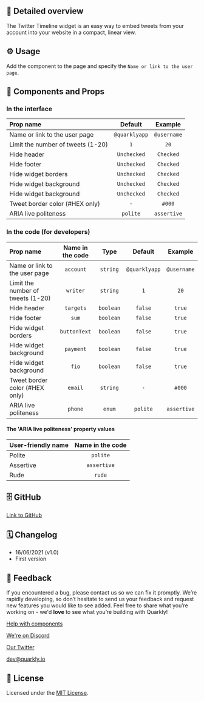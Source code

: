 ## 📖 Detailed overview

The Twitter Timeline widget is an easy way to embed tweets from your account into your website in a compact, linear view.

## ⚙️ Usage

Add the component to the page and specify the `Name or link to the user page`.

## 🧩 Components and Props

### In the interface

| Prop name                         |    Default    |   Example   |
| :-------------------------------- | :-----------: | :---------: |
| Name or link to the user page     | `@quarklyapp` | `@username` |
| Limit the number of tweets (1-20) |      `1`      |    `20`     |
| Hide header                       |  `Unchecked`  |  `Checked`  |
| Hide footer                       |  `Unchecked`  |  `Checked`  |
| Hide widget borders               |  `Unchecked`  |  `Checked`  |
| Hide widget background            |  `Unchecked`  |  `Checked`  |
| Hide widget background            |  `Unchecked`  |  `Checked`  |
| Tweet border color (#HEX only)    |      `-`      |   `#000`    |
| ARIA live politeness              |   `polite`    | `assertive` |

### In the code (for developers)

| Prop name                         | Name in the code |   Type    |    Default    |   Example   |
| :-------------------------------- | :--------------: | :-------: | :-----------: | :---------: |
| Name or link to the user page     |    `account`     | `string`  | `@quarklyapp` | `@username` |
| Limit the number of tweets (1-20) |     `writer`     | `string`  |      `1`      |    `20`     |
| Hide header                       |    `targets`     | `boolean` |    `false`    |   `true`    |
| Hide footer                       |      `sum`       | `boolean` |    `false`    |   `true`    |
| Hide widget borders               |   `buttonText`   | `boolean` |    `false`    |   `true`    |
| Hide widget background            |    `payment`     | `boolean` |    `false`    |   `true`    |
| Hide widget background            |      `fio`       | `boolean` |    `false`    |   `true`    |
| Tweet border color (#HEX only)    |     `email`      | `string`  |      `-`      |   `#000`    |
| ARIA live politeness              |     `phone`      |  `enum`   |   `polite`    | `assertive` |

#### The 'ARIA live politeness' property values

| User-friendly name | Name in the code |
| :----------------- | :--------------: |
| Polite             |     `polite`     |
| Assertive          |   `assertive`    |
| Rude               |      `rude`      |

## 🗄 GitHub

[Link to GitHub](https://github.com/quarkly/community-kit/tree/master/src/TwitterFeed)

## 🗓 Changelog

-   16/06/2021 (v1.0)
-   First version

## 📮 Feedback

If you encountered a bug, please contact us so we can fix it promptly. We’re rapidly developing, so don’t hesitate to send us your feedback and request new features you would like to see added. Feel free to share what you’re working on - we'd **love** to see what you’re building with Quarkly!

[Help with components](https://community.quarkly.io/c/requests/11)

[We're on Discord](https://discord.gg/SuF9vCMJGW)

[Our Twitter](https://twitter.com/quarklyapp)

[dev@quarkly.io](mailto:dev@quarkly.io)

## 📝 License

Licensed under the [MIT License](./LICENSE).
